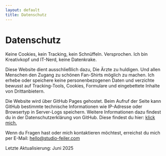 ```yaml
---
layout: default
title: Datenschutz
---
```


# Datenschutz

Keine Cookies, kein Tracking, kein Schnüffeln. Versprochen. Ich bin Kreativkopf und IT-Nerd, keine Datenkrake.

Diese Website dient ausschließlich dazu, Die Ärzte zu huldigen. Und allen Menschen den Zugang zu schönen Fan-Shirts möglich zu machen. Ich erhebe oder speichere keine personenbezogenen Daten und verzichte bewusst auf Tracking-Tools, Cookies, Formulare und eingebettete Inhalte von Drittanbietern.

Die Website wird über GitHub Pages gehostet. Beim Aufruf der Seite kann GitHub bestimmte technische Informationen wie IP-Adresse oder Browsertyp in Server-Logs speichern. Weitere Informationen dazu findest du in der Datenschutzerklärung von GitHub. Diese findest du hier: [klick mich.](https://docs.github.com/de/site-policy/privacy-policies/github-general-privacy-statement)

Wenn du Fragen hast oder mich kontaktieren möchtest, erreichst du mich per E-Mail: [hello@studio-feiler.com](mailto:hello@studio-feiler.com)

Letzte Aktualisierung: Juni 2025
